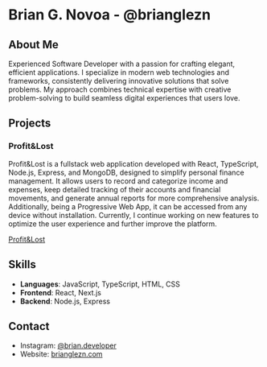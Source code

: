 # Brian G. Novoa - @brianglezn

## About Me
Experienced Software Developer with a passion for crafting elegant, efficient applications. I specialize in modern web technologies and frameworks, consistently delivering innovative solutions that solve problems. My approach combines technical expertise with creative problem-solving to build seamless digital experiences that users love.

## Projects

### Profit&Lost
Profit&Lost is a fullstack web application developed with React, TypeScript, Node.js, Express, and MongoDB, designed to simplify personal finance management. It allows users to record and categorize income and expenses, keep detailed tracking of their accounts and financial movements, and generate annual reports for more comprehensive analysis. Additionally, being a Progressive Web App, it can be accessed from any device without installation. Currently, I continue working on new features to optimize the user experience and further improve the platform.

[Profit&Lost](https://profit-lost.com)

## Skills
- **Languages**: JavaScript, TypeScript, HTML, CSS
- **Frontend**: React, Next.js
- **Backend**: Node.js, Express

## Contact
- Instagram: [@brian.developer](https://www.instagram.com/brian.developer/)
- Website: [brianglezn.com](https://brian-novoa.com)
